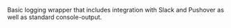 Basic logging wrapper that includes integration with Slack and Pushover as well as standard console-output.


